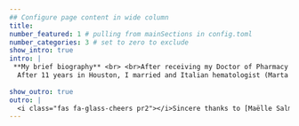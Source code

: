 ```yaml
---
## Configure page content in wide column
title: 
number_featured: 1 # pulling from mainSections in config.toml
number_categories: 3 # set to zero to exclude
show_intro: true
intro: |
 **My brief biography** <br> <br>After receiving my Doctor of Pharmacy (Pharm.D.) degree from the University of Kansas, I completed a one-year clinical pharmacy residency at Barnes-Jewish Hospital /Washington University Medical Center in St. Louis, Missouri. I then completed a two-year research fellowship in infectious diseases at the University of Iowa in Iowa City. After completion of my training, I joined the faculty of the Unviersity of Houston College of Pharmacy and a tenure track faculty and served as a clinical pharmacist/ preceptor on the Infectious Diseases Consultation Service at the University of Texas M.D. Anderson Cancer Center in Houston, Texas. 
  After 11 years in Houston, I married and Italian hematologist (Marta Stanzani) and relocated to Bologna, Italy where I subsequent joined the Department of Medical and Surgical Sciences in Medicine at the University of Bologna. When I am not working, I like to relax with hikes with my family or long bike rides in the *colli bolognese.*
  
show_outro: true
outro: |
  <i class="fas fa-glass-cheers pr2"></i>Sincere thanks to [Maëlle Salmon](https://masalmon.eu/) for her help naming this Hugo theme!
---
```

